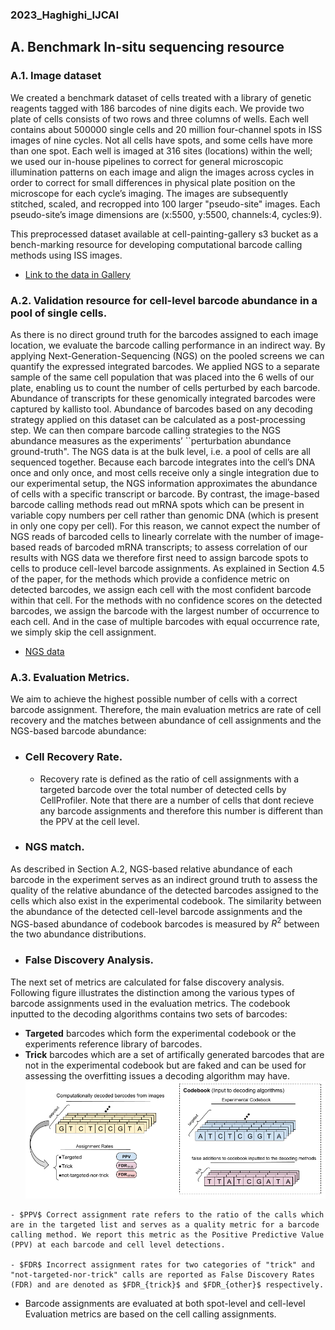 ### 2023_Haghighi_IJCAI


## A. Benchmark In-situ sequencing resource
### A.1. Image dataset

We created a benchmark dataset of cells treated with a library of genetic reagents tagged with 186 barcodes of nine digits each. We provide two plate of cells consists of two rows and three columns of wells. Each well contains about 500000 single cells and 20 million four-channel spots in ISS images of nine cycles. Not all cells have spots, and some cells have more than one spot. Each well is imaged at 316 sites (locations) within the well; we used our in-house pipelines to correct for general microscopic illumination patterns on each image and align the images across cycles in order to correct for small differences in physical plate position on the microscope for each cycle’s imaging. The images are subsequently stitched, scaled, and recropped into 100 larger "pseudo-site" images. Each pseudo-site’s image dimensions are (x:5500, y:5500, channels:4, cycles:9). 

This preprocessed dataset available at cell-painting-gallery s3 bucket as a bench-marking resource for developing computational barcode calling methods using ISS images.
- [Link to the data in Gallery](x)

### A.2. Validation resource for cell-level barcode abundance in a pool of single cells.
As there is no direct ground truth for the barcodes assigned to each image location, we evaluate the barcode calling performance in an indirect way. By applying Next-Generation-Sequencing (NGS) on the pooled screens we can quantify the expressed integrated barcodes. We applied NGS to a separate sample of the same cell population that was placed into the 6 wells of our plate, enabling us to count the number of cells perturbed by each barcode. Abundance of transcripts for these genomically integrated barcodes were captured by kallisto tool. Abundance of barcodes based on any decoding strategy applied on this dataset can be calculated as a post-processing step. We can then compare barcode calling strategies to the NGS abundance measures as the experiments’ ``perturbation abundance ground-truth".
The NGS data is at the bulk level, i.e. a pool of cells are all sequenced together. Because each barcode integrates into the cell’s DNA once and only once, and most cells receive only a single integration due to our experimental setup, the NGS information approximates the abundance of cells with a specific transcript or barcode. By contrast, the image-based barcode calling methods read out mRNA spots which can be present in variable copy numbers per cell rather than genomic DNA (which is present in only one copy per cell). For this reason, we cannot expect the number of NGS reads of barcoded cells to linearly correlate with the number of image-based reads of barcoded mRNA transcripts; to assess correlation of our results with NGS data we therefore first need to assign barcode spots to cells to produce cell-level barcode assignments. 
As explained in Section 4.5 of the paper, for the methods which provide a confidence metric on detected barcodes, we assign each cell with the most confident barcode within that cell. For the methods with no confidence scores on the detected barcodes, we assign the barcode with the largest number of occurrence to each cell. And in the case of multiple barcodes with equal occurrence rate, we simply skip the cell assignment.
- [NGS data](https://github.com/carpenter-singh-lab/2023_Haghighi_IJCAI/blob/main/resource/CP228_NGS_Reads_And_Library_Mapped.csv)


### A.3. Evaluation Metrics.
We aim to achieve the highest possible number of cells with a correct barcode assignment. Therefore, the main evaluation metrics are rate of cell recovery and the matches between abundance of cell assignments and the NGS-based barcode abundance:

- ### Cell Recovery Rate. 
  - Recovery rate is defined as the ratio of cell assignments with a targeted barcode over the total number of detected cells by CellProfiler. Note that there are a number of cells that dont recieve any barcode assignments and therefore this number is different than the PPV at the cell level.

- ### NGS match. 
As described in Section A.2, NGS-based relative abundance of each barcode in the experiment serves as an indirect ground truth to assess the quality of the relative abundance of the detected barcodes assigned to the cells which also exist in the experimental codebook. The similarity between the abundance of the detected cell-level barcode assignments and the NGS-based abundance of codebook barcodes is measured by $R^2$ between the two abundance distributions.

- ### False Discovery Analysis. 
The next set of metrics are calculated for false discovery analysis. Following figure illustrates the distinction among the various types of barcode assignments used in the evaluation metrics. The codebook inputted to the decoding algorithms contains two sets of barcodes:
- **Targeted** barcodes which form the experimental codebook or the experiments reference library of barcodes.
- **Trick** barcodes which are a set of artifically generated barcodes that are not in the experimental codebook but are faked and can be used for assessing the overfitting issues a decoding algorithm may have.
![](./documentation/images/codebooks2.png)

<!-- - ### Assignment Rates.  -->
    
    - $PPV$ Correct assignment rate refers to the ratio of the calls which are in the targeted list and serves as a quality metric for a barcode calling method. We report this metric as the Positive Predictive Value (PPV) at each barcode and cell level detections.

    - $FDR$ Incorrect assignment rates for two categories of "trick" and "not-targeted-nor-trick" calls are reported as False Discovery Rates (FDR) and are denoted as $FDR_{trick}$ and $FDR_{other}$ respectively.
- Barcode assignments are evaluated at both spot-level and cell-level 
Evaluation metrics are based on the cell calling assignments. 






 


